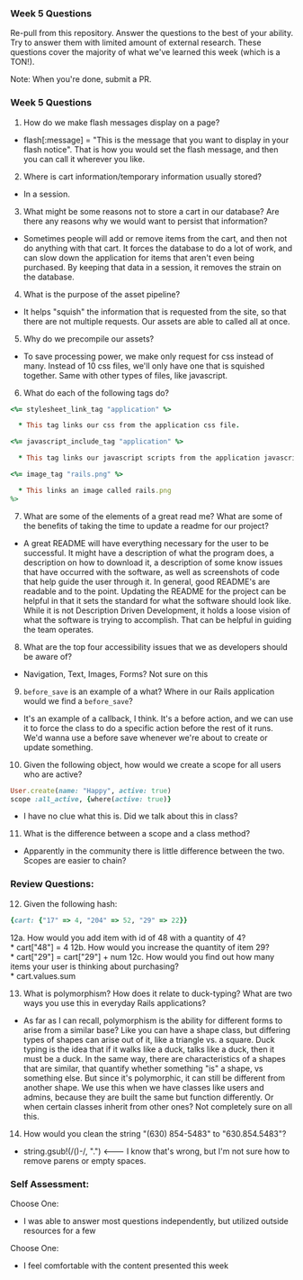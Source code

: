 ### Week 5 Questions

Re-pull from this repository. Answer the questions to the best of your ability. Try to answer them with limited amount of external research. These questions cover the majority of what we've learned this week (which is a TON!).

Note: When you're done, submit a PR.

### Week 5 Questions
1. How do we make flash messages display on a page?

  * flash[:message] = "This is the message that you want to display in your flash notice". That is how you would set the flash message, and then you can call it wherever you like.

2. Where is cart information/temporary information usually stored?

  * In a session.

3. What might be some reasons not to store a cart in our database? Are there any reasons why we would want to persist that information?

  * Sometimes people will add or remove items from the cart, and then not do anything with that cart. It forces the
  database to do a lot of work, and can slow down the application for items that aren't even being purchased. By keeping that data in a session, it removes the strain on the database.

4. What is the purpose of the asset pipeline?

  * It helps "squish" the information that is requested from the site, so that there are not multiple requests. Our assets are able to called all at once.

5. Why do we precompile our assets?

  * To save processing power, we make only request for css instead of many. Instead of 10 css files, we'll only have one that is squished together. Same with other types of files, like javascript.

6. What do each of the following tags do?

```ruby
<%= stylesheet_link_tag "application" %>

  * This tag links our css from the application css file.

<%= javascript_include_tag "application" %>

  * This tag links our javascript scripts from the application javascript file.

<%= image_tag "rails.png" %>

  * This links an image called rails.png
%>
```

7. What are some of the elements of a great read me? What are some of the benefits of taking the time to update a readme for our project?

  * A great README will have everything necessary for the user to be successful. It might have a description of what the program does, a description on how to download it, a description of some know issues that have occurred with the software, as well as screenshots of code that help guide the user through it. In general, good README's are readable and to the point. Updating the README for the project can be helpful in that it sets the standard for what the software should look like. While it is not Description Driven Development, it holds a loose vision of what the software is trying to accomplish. That can be helpful in guiding the team operates.

8. What are the top four accessibility issues that we as developers should be aware of?

  * Navigation, Text, Images, Forms? Not sure on this

9. `before_save` is an example of a what? Where in our Rails application would we find a `before_save`?

  * It's an example of a callback, I think. It's a before action, and we can use it to force the class to do a specific action before the rest of it runs. We'd wanna use a before save whenever we're about to create or update something.

10. Given the following object, how would we create a scope for all users who are active?

```ruby
User.create(name: "Happy", active: true)
scope :all_active, {where(active: true)}
```
  * I have no clue what this is. Did we talk about this in class?

11. What is the difference between a scope and a class method?

  * Apparently in the community there is little difference between the two. Scopes are easier to chain?


### Review Questions:  
12. Given the following hash:  

```ruby
{cart: {"17" => 4, "204" => 52, "29" => 22}}
```

  12a. How would you add item with id of 48 with a quantity of 4?  
    * cart["48"] = 4
  12b. How would you increase the quantity of item 29?  
    * cart["29"] = cart["29"] + num
  12c. How would you find out how many items your user is thinking about purchasing?   
    * cart.values.sum

13. What is polymorphism? How does it relate to duck-typing? What are two ways you use this in everyday Rails applications?  

  * As far as I can recall, polymorphism is the ability for different forms to arise from a similar base? Like you can have a shape class, but differing types of shapes can arise out of it, like a triangle vs. a square. Duck typing is the idea that if it walks like a duck, talks like a duck, then it must be a duck. In the same way, there are characteristics of a shapes that are similar, that quantify whether something "is" a shape, vs something else. But since it's polymorphic, it can still be different from another shape. We use this when we have classes like users and admins, because they are built the same but function differently. Or when certain classes inherit from other ones? Not completely sure on all this.

14. How would you clean the string "(630) 854-5483" to "630.854.5483"?  

  * string.gsub!(/()-/, ".") <--- I know that's wrong, but I'm not sure how to remove parens or empty spaces.


### Self Assessment:
Choose One:

  * I was able to answer most questions independently, but utilized outside resources for a few


Choose One:

  * I feel comfortable with the content presented this week
